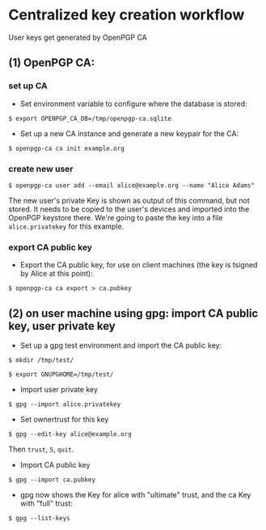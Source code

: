 # Centralized key creation workflow

User keys get generated by OpenPGP CA

## (1) OpenPGP CA:
### set up CA

*  Set environment variable to configure where the database is stored:
 
`$ export OPENPGP_CA_DB=/tmp/openpgp-ca.sqlite`

*  Set up a new CA instance and generate a new keypair for the CA:

`$ openpgp-ca ca init example.org` 

### create new user

`$ openpgp-ca user add --email alice@example.org --name "Alice Adams"`

The new user's private Key is shown as output of this command, but not
stored. It needs to be copied to the user's devices and imported into the
OpenPGP keystore there. We're going to paste the key into a file
`alice.privatekey` for this example.

### export CA public key

*  Export the CA public key, for use on client machines (the key is tsigned
 by Alice at this point):

`$ openpgp-ca ca export > ca.pubkey` 

## (2) on user machine using gpg: import CA public key, user private key

*  Set up a gpg test environment and import the CA public key:

`$ mkdir /tmp/test/`

`$ export GNUPGHOME=/tmp/test/`

* Import user private key

`$ gpg --import alice.privatekey`

* Set ownertrust for this key

`$ gpg --edit-key alice@example.org`

Then `trust`, `5`, `quit`.

* Import CA public key

`$ gpg --import ca.pubkey`

* gpg now shows the Key for alice with "ultimate" trust, and the ca Key
 with "full" trust:
 
`$ gpg --list-keys` 

